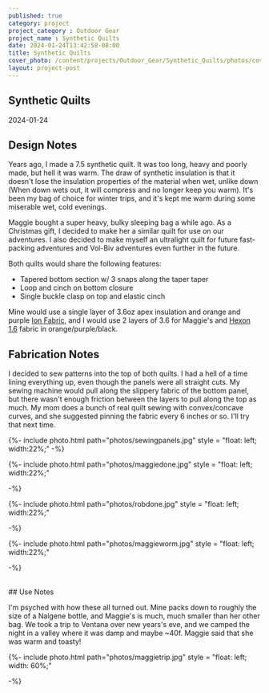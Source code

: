 ```yaml
---
published: true
category: project
project_category : Outdoor Gear
project_name : Synthetic Quilts
date: 2024-01-24T13:42:58-08:00
title: Synthetic Quilts
cover_photo: /content/projects/Outdoor_Gear/Synthetic_Quilts/photos/cover_photo.jpg
layout: project-post
---
```


## Synthetic Quilts
2024-01-24

## Design Notes


Years ago, I made a 7.5 synthetic quilt. It was too long, heavy and poorly made, but hell it was warm. The draw of synthetic insulation is that it doesn't lose the insulation properties of the material when wet, unlike down (When down wets out, it will compress and no longer keep you warm). It's been my bag of choice for winter trips, and it's kept me warm during some miserable wet, cold evenings. 

Maggie bought a super heavy, bulky sleeping bag a while ago. As a Christmas gift, I decided to make her a similar quilt for use on our adventures. I also decided to make myself an ultralight quilt for future fast-packing adventures and Vol-Biv adventures even further in the future. 

Both quilts would share the following features:
* Tapered bottom section w/ 3 snaps along the taper taper
* Loop and cinch on bottom closure
* Single buckle clasp on top and elastic cinch


Mine would use a single layer of 3.6oz apex insulation and orange and purple [Ion Fabric](https://dutchwaregear.com/product/ion/), and I would use 2 layers of 3.6 for Maggie's and [Hexon 1.6](https://dutchwaregear.com/product/hexon-1-6/) fabric in orange/purple/black.


## Fabrication Notes

I decided to sew patterns into the top of both quilts. I had a hell of a time lining everything up, even though the panels were all straight cuts. My sewing machine would pull along the slippery fabric of the bottom panel, but there wasn't enough friction between the layers to pull along the top as much. My mom does a bunch of real quilt sewing with convex/concave curves, and she suggested pinning the fabric every 6 inches or so. I'll try that next time.

{%- include photo.html 
    path="photos/sewingpanels.jpg"
    style = "float: left;  width:22%;"
-%}

{%- include photo.html 
    path="photos/maggiedone.jpg"
    style = "float: left;  width:22%;"

-%}

{%- include photo.html 
    path="photos/robdone.jpg"
    style = "float: left;  width:22%;"

-%}

{%- include photo.html 
    path="photos/maggieworm.jpg"
    style = "float: left;  width:22%;"

-%}

<br>
## Use Notes

I'm psyched with how these all turned out. Mine packs down to roughly the size of a Nalgene bottle, and Maggie's is much, much smaller than her other bag. We took a trip to Ventana over new years's eve, and we camped the night in a valley where it was damp and maybe ~40f. Maggie said that she was warm and toasty!  

{%- include photo.html 
    path="photos/maggietrip.jpg"
    style = "float: left; width: 60%;"

-%}